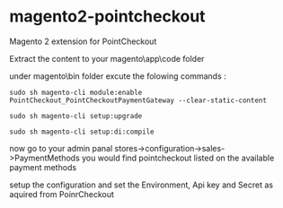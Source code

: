 # magento2-pointcheckout
Magento 2 extension for PointCheckout

Extract the content to your magento\app\code folder 

under magento\bin folder excute the folowing commands :

`sudo sh magento-cli module:enable PointCheckout_PointCheckoutPaymentGateway --clear-static-content`

`sudo sh magento-cli setup:upgrade`

`sudo sh magento-cli setup:di:compile`

now go to your admin panal stores->configuration->sales->PaymentMethods you would find pointcheckout listed on the available payment methods 

setup the configuration and set the Environment, Api key and Secret as aquired from PoinrCheckout
